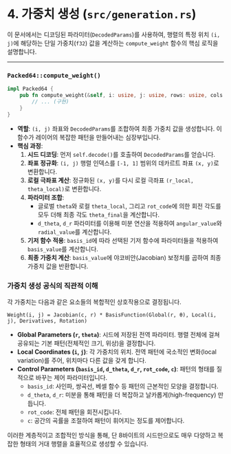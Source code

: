 # 4. 가중치 생성 (`src/generation.rs`)

이 문서에서는 디코딩된 파라미터(`DecodedParams`)를 사용하여, 행렬의 특정 위치 `(i, j)`에 해당하는 단일 가중치(`f32`) 값을 계산하는 `compute_weight` 함수의 핵심 로직을 설명합니다.

---

### `Packed64::compute_weight()`

```rust
impl Packed64 {
    pub fn compute_weight(&self, i: usize, j: usize, rows: usize, cols: usize) -> f32 {
        // ... (구현)
    }
}
```

-   **역할**: `(i, j)` 좌표와 `DecodedParams`를 조합하여 최종 가중치 값을 생성합니다. 이 함수가 레이어의 복잡한 패턴을 만들어내는 심장부입니다.
-   **핵심 과정**:
    1.  **시드 디코딩**: 먼저 `self.decode()`를 호출하여 `DecodedParams`를 얻습니다.
    2.  **좌표 정규화**: `(i, j)` 행렬 인덱스를 `[-1, 1]` 범위의 데카르트 좌표 `(x, y)`로 변환합니다.
    3.  **로컬 극좌표 계산**: 정규화된 `(x, y)`를 다시 로컬 극좌표 `(r_local, theta_local)`로 변환합니다.
    4.  **파라미터 조합**:
        -   글로벌 `theta`와 로컬 `theta_local`, 그리고 `rot_code`에 의한 회전 각도를 모두 더해 최종 각도 `theta_final`을 계산합니다.
        -   `d_theta`, `d_r` 파라미터를 이용해 미분 연산을 적용하여 `angular_value`와 `radial_value`를 계산합니다.
    5.  **기저 함수 적용**: `basis_id`에 따라 선택된 기저 함수에 파라미터들을 적용하여 `basis_value`를 계산합니다.
    6.  **최종 가중치 계산**: `basis_value`에 야코비안(Jacobian) 보정치를 곱하여 최종 가중치 값을 반환합니다.

### 가중치 생성 공식의 직관적 이해

각 가중치는 다음과 같은 요소들의 복합적인 상호작용으로 결정됩니다.

`Weight(i, j) = Jacobian(c, r) * BasisFunction(Global(r, θ), Local(i, j), Derivatives, Rotation)`

-   **Global Parameters (`r`, `theta`)**: 시드에 저장된 전역 파라미터. 행렬 전체에 걸쳐 공유되는 기본 패턴(전체적인 크기, 위상)을 결정합니다.
-   **Local Coordinates (`i`, `j`)**: 각 가중치의 위치. 전역 패턴에 국소적인 변화(local variation)를 주어, 위치마다 다른 값을 갖게 합니다.
-   **Control Parameters (`basis_id`, `d_theta`, `d_r`, `rot_code`, `c`)**: 패턴의 형태를 질적으로 바꾸는 제어 파라미터입니다.
    -   `basis_id`: 사인파, 쌍곡선, 베셀 함수 등 패턴의 근본적인 모양을 결정합니다.
    -   `d_theta`, `d_r`: 미분을 통해 패턴을 더 복잡하고 날카롭게(high-frequency) 만듭니다.
    -   `rot_code`: 전체 패턴을 회전시킵니다.
    -   `c`: 공간의 곡률을 조절하여 패턴이 휘어지는 정도를 제어합니다.

이러한 계층적이고 조합적인 방식을 통해, 단 8바이트의 시드만으로도 매우 다양하고 복잡한 형태의 거대 행렬을 효율적으로 생성할 수 있습니다. 